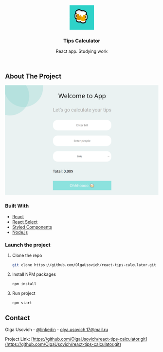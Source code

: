 <div id="top"></div>

<!-- PROJECT LOGO -->
<br />
<div align="center">
  <a href="https://github.com/OlgaUsovich/react-tips-calculator">
    <img src="src/assets/Logo.png" alt="Logo" width="80" height="80">
  </a>

<h3 align="center">Tips Calculator</h3>

  <p align="center">
    React app. Studying work
  </p>
</div>

<br>

<!-- ABOUT THE PROJECT -->
## About The Project

![screenshot.png](src/assets/Screenshot.png)

### Built With

* [React](https://ru.reactjs.org/)
* [React Select](https://react-select.com/home)
* [Styled Components](https://styled-components.com/)
* [Node.js](https://nodejs.org/en/)

<!-- GETTING STARTED -->
### Launch the project

1. Clone the repo
   ```sh
   git clone https://github.com/OlgaUsovich/react-tips-calculator.git
   ```
2. Install NPM packages
   ```sh
   npm install
   ```
3. Run project
   ```sh
   npm start
   ```
## Contact

Olga Usovich - [@linkedin](https://www.linkedin.com/in/volha-usovich-758119205) - olya.usovich.17@mail.ru

Project Link: [https://github.com/OlgaUsovich/react-tips-calculator.git](https://github.com/OlgaUsovich/react-tips-calculator.git)

